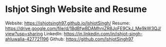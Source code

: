 # Ishjot Singh Website and Resume

Website:
https://ishjotsingh97.github.io/IshjotSingh/
Resume:
https://drive.google.com/file/d/1BdBfwBDAMhniZR8JoFE9CkJ_Me9kW3QJ/view?usp=sharing
LinkedIn:
https://in.linkedin.com/in/ishjot-singh-ahluwalia-427721196
Github:
https://github.com/IshjotSingh97
